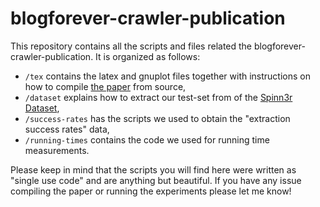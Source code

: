 blogforever-crawler-publication
===============================

This repository contains all the scripts and files related the blogforever-crawler-publication. It is organized as follows:

- `/tex` contains the latex and gnuplot files together with instructions on how to compile [the paper](https://github.com/OlivierBlanvillain/blogforever-crawler-publication/blob/master/tex/main.tex) from source,
- `/dataset` explains how to extract our test-set from of the [Spinn3r Dataset](http://www.icwsm.org/data/),
- `/success-rates` has the scripts we used to obtain the
"extraction success rates" data,
- `/running-times` contains the code we used for running time measurements.

Please keep in mind that the scripts you will find here were written as "single use code" and are anything but beautiful. If you have any issue compiling the paper or running the experiments please let me know!
